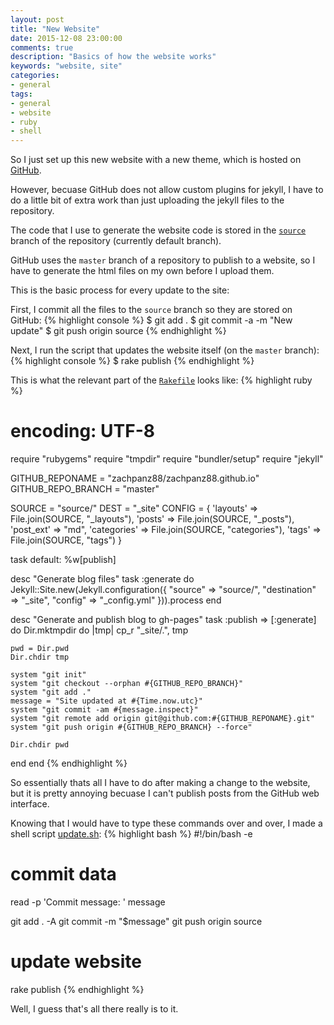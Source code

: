 ```yaml
---
layout: post
title: "New Website"
date: 2015-12-08 23:00:00
comments: true
description: "Basics of how the website works"
keywords: "website, site"
categories:
- general
tags:
- general
- website
- ruby
- shell
---
```


So I just set up this new website with a new theme, which is hosted on [GitHub](https://github.com/zachpanz88/zachpanz88.github.io).

However, becuase GitHub does not allow custom plugins for jekyll, I have to do a little bit of extra work than just uploading the jekyll files to the repository. 

The code that I use to generate the website code is stored in the [`source`](https://github.com/zachpanz88/zachpanz88.github.io/tree/source) branch of the repository (currently default branch). 

GitHub uses the `master` branch of a repository to publish to a website, so I have to generate the html files on my own before I upload them. 

This is the basic process for every update to the site:

First, I commit all the files to the `source` branch so they are stored on GitHub:
{% highlight console %}
$ git add .
$ git commit -a -m "New update"
$ git push origin source
{% endhighlight %}

Next, I run the script that updates the website itself (on the `master` branch):
{% highlight console %}
$ rake publish
{% endhighlight %}

This is what the relevant part of the [`Rakefile`](https://github.com/zachpanz88/zachpanz88.github.io/blob/source/Rakefile) looks like:
{% highlight ruby %}
# encoding: UTF-8
require "rubygems"
require "tmpdir"
require "bundler/setup"
require "jekyll"

GITHUB_REPONAME = "zachpanz88/zachpanz88.github.io"
GITHUB_REPO_BRANCH = "master"

SOURCE = "source/"
DEST   = "_site"
CONFIG = {
  'layouts' => File.join(SOURCE, "_layouts"),
  'posts' => File.join(SOURCE, "_posts"),
  'post_ext' => "md",
  'categories' => File.join(SOURCE, "categories"),
  'tags' => File.join(SOURCE, "tags")
}

task default: %w[publish]

desc "Generate blog files"
task :generate do
  Jekyll::Site.new(Jekyll.configuration({
    "source"      => "source/",
    "destination" => "_site",
    "config"      => "_config.yml"
  })).process
end

desc "Generate and publish blog to gh-pages"
task :publish => [:generate] do
  Dir.mktmpdir do |tmp|
    cp_r "_site/.", tmp

    pwd = Dir.pwd
    Dir.chdir tmp

    system "git init"
    system "git checkout --orphan #{GITHUB_REPO_BRANCH}"
    system "git add ."
    message = "Site updated at #{Time.now.utc}"
    system "git commit -am #{message.inspect}"
    system "git remote add origin git@github.com:#{GITHUB_REPONAME}.git"
    system "git push origin #{GITHUB_REPO_BRANCH} --force"

    Dir.chdir pwd
  end
end
{% endhighlight %}

So essentially thats all I have to do after making a change to the website, but it is pretty annoying becuase I can't publish posts from the GitHub web interface.

Knowing that I would have to type these commands over and over, I made a shell script [update.sh](https://github.com/zachpanz88/zachpanz88.github.io/blob/source/update.sh):
{% highlight bash %}
#!/bin/bash -e

# commit data
read -p 'Commit message: ' message

git add . -A
git commit -m "$message"
git push origin source

# update website
rake publish
{% endhighlight %}

Well, I guess that's all there really is to it.
